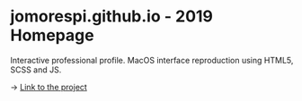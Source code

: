 # jomorespi.github.io - 2019 Homepage

Interactive professional profile. 
MacOS interface reproduction using HTML5, SCSS and JS.

-> [Link to the project](https://jomorespi.github.io/jomorespi2019/)
